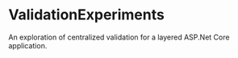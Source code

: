 # ValidationExperiments
An exploration of centralized validation for a layered ASP.Net Core application.
